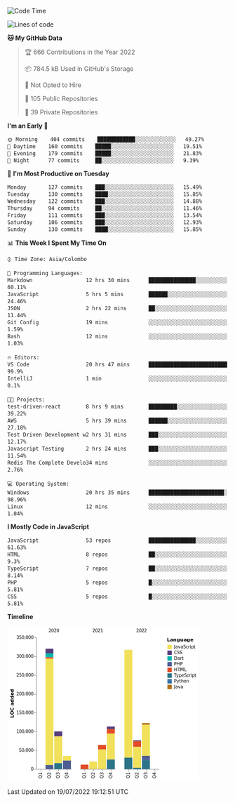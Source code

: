 
<!--START_SECTION:waka-->
![Code Time](http://img.shields.io/badge/Code%20Time-0%20secs-blue)

![Lines of code](https://img.shields.io/badge/From%20Hello%20World%20I%27ve%20Written-1%20Million%20lines%20of%20code-blue)

**🐱 My GitHub Data** 

> 🏆 666 Contributions in the Year 2022
 > 
> 📦 784.5 kB Used in GitHub's Storage 
 > 
> 🚫 Not Opted to Hire
 > 
> 📜 105 Public Repositories 
 > 
> 🔑 39 Private Repositories  
 > 
**I'm an Early 🐤** 

```text
🌞 Morning    404 commits    ████████████░░░░░░░░░░░░░   49.27% 
🌆 Daytime    160 commits    █████░░░░░░░░░░░░░░░░░░░░   19.51% 
🌃 Evening    179 commits    █████░░░░░░░░░░░░░░░░░░░░   21.83% 
🌙 Night      77 commits     ██░░░░░░░░░░░░░░░░░░░░░░░   9.39%

```
📅 **I'm Most Productive on Tuesday** 

```text
Monday       127 commits    ███░░░░░░░░░░░░░░░░░░░░░░   15.49% 
Tuesday      130 commits    ████░░░░░░░░░░░░░░░░░░░░░   15.85% 
Wednesday    122 commits    ███░░░░░░░░░░░░░░░░░░░░░░   14.88% 
Thursday     94 commits     ██░░░░░░░░░░░░░░░░░░░░░░░   11.46% 
Friday       111 commits    ███░░░░░░░░░░░░░░░░░░░░░░   13.54% 
Saturday     106 commits    ███░░░░░░░░░░░░░░░░░░░░░░   12.93% 
Sunday       130 commits    ████░░░░░░░░░░░░░░░░░░░░░   15.85%

```


📊 **This Week I Spent My Time On** 

```text
⌚︎ Time Zone: Asia/Colombo

💬 Programming Languages: 
Markdown                 12 hrs 30 mins      ███████████████░░░░░░░░░░   60.11% 
JavaScript               5 hrs 5 mins        ██████░░░░░░░░░░░░░░░░░░░   24.46% 
JSON                     2 hrs 22 mins       ██░░░░░░░░░░░░░░░░░░░░░░░   11.44% 
Git Config               19 mins             ░░░░░░░░░░░░░░░░░░░░░░░░░   1.59% 
Bash                     12 mins             ░░░░░░░░░░░░░░░░░░░░░░░░░   1.03%

🔥 Editors: 
VS Code                  20 hrs 47 mins      █████████████████████████   99.9% 
IntelliJ                 1 min               ░░░░░░░░░░░░░░░░░░░░░░░░░   0.1%

🐱‍💻 Projects: 
test-driven-react        8 hrs 9 mins        █████████░░░░░░░░░░░░░░░░   39.22% 
AWS                      5 hrs 39 mins       ██████░░░░░░░░░░░░░░░░░░░   27.18% 
Test Driven Development w2 hrs 31 mins       ███░░░░░░░░░░░░░░░░░░░░░░   12.17% 
Javascript Testing       2 hrs 24 mins       ███░░░░░░░░░░░░░░░░░░░░░░   11.54% 
Redis The Complete Develo34 mins             ░░░░░░░░░░░░░░░░░░░░░░░░░   2.76%

💻 Operating System: 
Windows                  20 hrs 35 mins      ████████████████████████░   98.96% 
Linux                    12 mins             ░░░░░░░░░░░░░░░░░░░░░░░░░   1.04%

```

**I Mostly Code in JavaScript** 

```text
JavaScript               53 repos            ███████████████░░░░░░░░░░   61.63% 
HTML                     8 repos             ██░░░░░░░░░░░░░░░░░░░░░░░   9.3% 
TypeScript               7 repos             ██░░░░░░░░░░░░░░░░░░░░░░░   8.14% 
PHP                      5 repos             █░░░░░░░░░░░░░░░░░░░░░░░░   5.81% 
CSS                      5 repos             █░░░░░░░░░░░░░░░░░░░░░░░░   5.81%

```


**Timeline**

![Chart not found](https://raw.githubusercontent.com/ccweerasinghe1994/ccweerasinghe1994/master/charts/bar_graph.png) 


 Last Updated on 19/07/2022 19:12:51 UTC
<!--END_SECTION:waka-->
